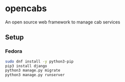 # opencabs
An open source web framework to manage cab services

## Setup

### Fedora

``` bash
sudo dnf install -y python3-pip
pip3 install django
python3 manage.py migrate
python3 manage.py runserver
```
